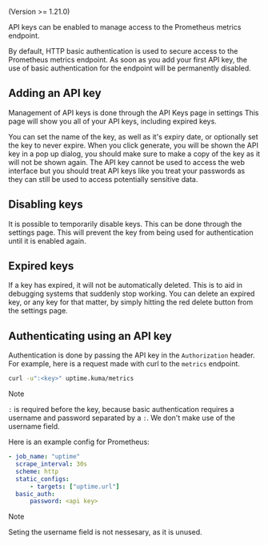 (Version >= 1.21.0)

API keys can be enabled to manage access to the Prometheus metrics endpoint.

By default, HTTP basic authentication is used to secure access to the Prometheus metrics endpoint. As soon as you add your first API key, the use of basic authentication for the endpoint will be permanently disabled.

## Adding an API key

Management of API keys is done through the API Keys page in settings This page will show you all of your API keys, including expired keys.

You can set the name of the key, as well as it's expiry date, or optionally set the key to never expire. When you click generate, you will be shown the API key in a pop up dialog, you should make sure to make a copy of the key as it will not be shown again. The API key cannot be used to access the web interface but you should treat API keys like you treat your passwords as they can still be used to access potentially sensitive data.

## Disabling keys

It is possible to temporarily disable keys. This can be done through the settings page. This will prevent the key from being used for authentication until it is enabled again.

## Expired keys

If a key has expired, it will not be automatically deleted. This is to aid in debugging systems that suddenly stop working. You can delete an expired key, or any key for that matter, by simply hitting the red delete button from the settings page.

## Authenticating using an API key

Authentication is done by passing the API key in the `Authorization` header. For example, here is a request made with curl to the `metrics` endpoint.

```bash
curl -u":<key>" uptime.kuma/metrics
```

> [!NOTE]
> `:` is required before the key, because basic authentication requires a username and password separated by a `:`. We don't make use of the username field.

Here is an example config for Prometheus:

```yml
- job_name: "uptime"
  scrape_interval: 30s
  scheme: http
  static_configs:
      - targets: ["uptime.url"]
  basic_auth:
      password: <api key>
```

> [!NOTE]
> Seting the username field is not nessesary, as it is unused.
